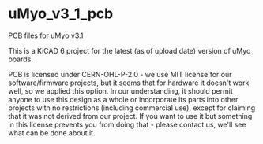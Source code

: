 # uMyo_v3_1_pcb
PCB files for uMyo v3.1

This is a KiCAD 6 project for the latest (as of upload date) version of uMyo boards.

PCB is licensed under CERN-OHL-P-2.0 - we use MIT license for our software/firmware projects, but it seems that for hardware it doesn't work well, so we applied this option. In our understanding, it should permit anyone to use this design as a whole or incorporate its parts into other projects with no restrictions (including commercial use), except for claiming that it was not derived from our project. If you want to use it but something in this license prevents you from doing that - please contact us, we'll see what can be done about it.
